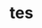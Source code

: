 ---
schema: default
title: tes
organization: ''
notes: ''
license: ''
maintainer: City of San Diego
maintainer_email: data@sandiego.gov
---